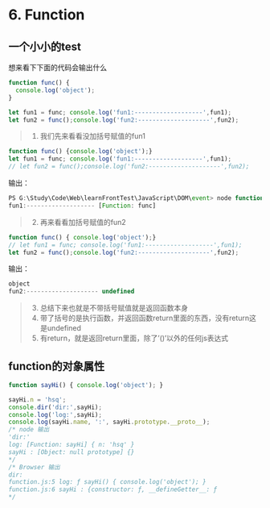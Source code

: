 # 6. Function

## 一个小小的test

想来看下下面的代码会输出什么

```js
function func() {
  console.log('object');
}

let fun1 = func; console.log('fun1:-------------------',fun1);
let fun2 = func();console.log('fun2:--------------------',fun2);
```

> 1. 我们先来看看没加括号赋值的fun1

```js
function func() {console.log('object');}
let fun1 = func; console.log('fun1:-------------------',fun1);
// let fun2 = func();console.log('fun2:--------------------',fun2);
```

输出：

```js
PS G:\Study\Code\Web\learnFrontTest\JavaScript\DOM\event> node function.js
fun1:------------------- [Function: func]
```

> 2. 再来看看加括号赋值的fun2

```js
function func() { console.log('object');}
// let fun1 = func; console.log('fun1:-------------------',fun1);
let fun2 = func();console.log('fun2:--------------------',fun2);
```

输出：

```js
object
fun2:-------------------- undefined
```

> 3. 总结下来也就是不带括号赋值就是返回函数本身
> 4. 带了括号的是执行函数，并返回函数return里面的东西，没有return这是undefined
> 5. 有return，就是返回return里面，除了’()’以外的任何js表达式

## function的对象属性

```js
function sayHi() { console.log('object'); }

sayHi.n = 'hsq';
console.dir('dir:',sayHi);
console.log('log:',sayHi);
console.log(sayHi.name, ':', sayHi.prototype.__proto__);
/* node 输出
'dir:'
log: [Function: sayHi] { n: 'hsq' }
sayHi : [Object: null prototype] {}
*/
/* Browser 输出
dir:
function.js:5 log: ƒ sayHi() { console.log('object'); }
function.js:6 sayHi : {constructor: ƒ, __defineGetter__: ƒ
*/
```

